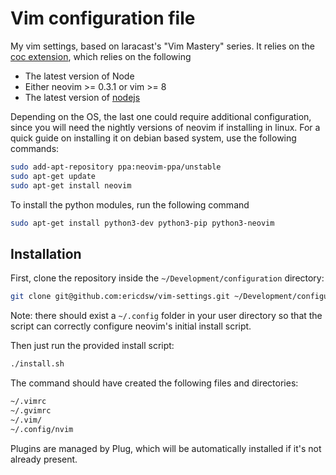# Vim configuration file

My vim settings, based on laracast's "Vim Mastery" series.
It relies on the [coc extension](https://github.com/neoclide/coc.nvim), which relies
on the following

- The latest version of Node
- Either neovim >= 0.3.1 or vim >= 8
- The latest version of [nodejs](https://github.com/nodesource/distributions/blob/master/README.md)


Depending on the OS, the last one could require additional configuration, since
you will need the nightly versions of neovim if installing in linux. For a
quick guide on installing it on debian based system, use the following commands:

```bash
sudo add-apt-repository ppa:neovim-ppa/unstable
sudo apt-get update
sudo apt-get install neovim
```

To install the python modules, run the following command

```bash
sudo apt-get install python3-dev python3-pip python3-neovim
```

## Installation

First, clone the repository inside the `~/Development/configuration` directory:

```bash
git clone git@github.com:ericdsw/vim-settings.git ~/Development/configuration/vim-settings
```

Note: there should exist a `~/.config` folder in your user directory so that the
script can correctly configure neovim's initial install script.

Then just run the provided install script:

```bash
./install.sh
```

The command should have created the following files and directories:

```bash
~/.vimrc
~/.gvimrc
~/.vim/
~/.config/nvim
```

Plugins are managed by Plug, which will be automatically installed if it's not
already present.
